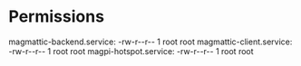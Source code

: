 # Permissions
magmattic-backend.service: -rw-r--r-- 1 root root
magmattic-client.service: -rw-r--r-- 1 root root
magpi-hotspot.service: -rw-r--r-- 1 root root